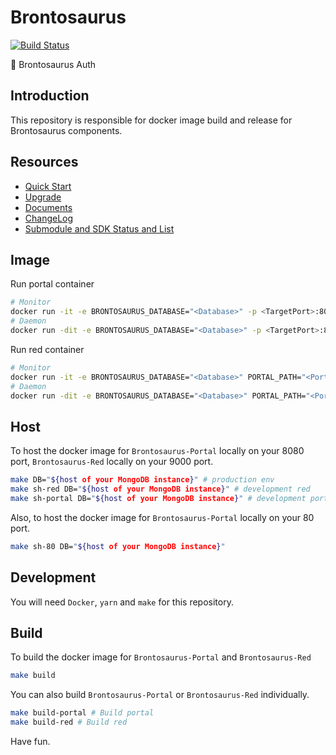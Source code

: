 # Brontosaurus

[![Build Status](https://travis-ci.com/SudoDotDog/Brontosaurus.svg?branch=master)](https://travis-ci.com/SudoDotDog/Brontosaurus)

:whale: Brontosaurus Auth

## Introduction

This repository is responsible for docker image build and release for Brontosaurus components.

## Resources

-   [Quick Start](/docs/quick-start.md)
-   [Upgrade](/docs/upgrade/upgrade.md)
-   [Documents](/docs/documents.md)
-   [ChangeLog](/docs/change-log.md)
-   [Submodule and SDK Status and List](/docs/submodule-sdk.md)

## Image

Run portal container

```sh
# Monitor
docker run -it -e BRONTOSAURUS_DATABASE="<Database>" -p <TargetPort>:8080 --name <Name> brontosaurus/core:<Version>
# Daemon
docker run -dit -e BRONTOSAURUS_DATABASE="<Database>" -p <TargetPort>:8080 --name <Name> brontosaurus/core:<Version>
```

Run red container

```sh
# Monitor
docker run -it -e BRONTOSAURUS_DATABASE="<Database>" PORTAL_PATH="<Portal>" -p <TargetPort>:9000 --name <Name> brontosaurus/red:<Version>
# Daemon
docker run -dit -e BRONTOSAURUS_DATABASE="<Database>" PORTAL_PATH="<Portal>" -p <TargetPort>:9000 --name <Name> brontosaurus/red:<Version>
```

## Host

To host the docker image for `Brontosaurus-Portal` locally on your 8080 port, `Brontosaurus-Red` locally on your 9000 port. 

```sh
make DB="${host of your MongoDB instance}" # production env
make sh-red DB="${host of your MongoDB instance}" # development red
make sh-portal DB="${host of your MongoDB instance}" # development portal
```

Also, to host the docker image for `Brontosaurus-Portal` locally on your 80 port.

```sh
make sh-80 DB="${host of your MongoDB instance}"
```

## Development

You will need `Docker`, `yarn` and `make` for this repository.

## Build

To build the docker image for `Brontosaurus-Portal` and `Brontosaurus-Red`

```sh
make build
```

You can also build `Brontosaurus-Portal` or `Brontosaurus-Red` individually.

```sh
make build-portal # Build portal
make build-red # Build red
```

Have fun.
